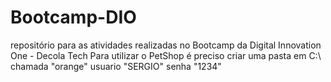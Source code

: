 # Bootcamp-DIO
repositório para as atividades realizadas no Bootcamp da Digital Innovation One - Decola Tech
Para utilizar o PetShop é preciso criar uma pasta em C:\ chamada "orange" usuario "SERGIO" senha "1234" 
